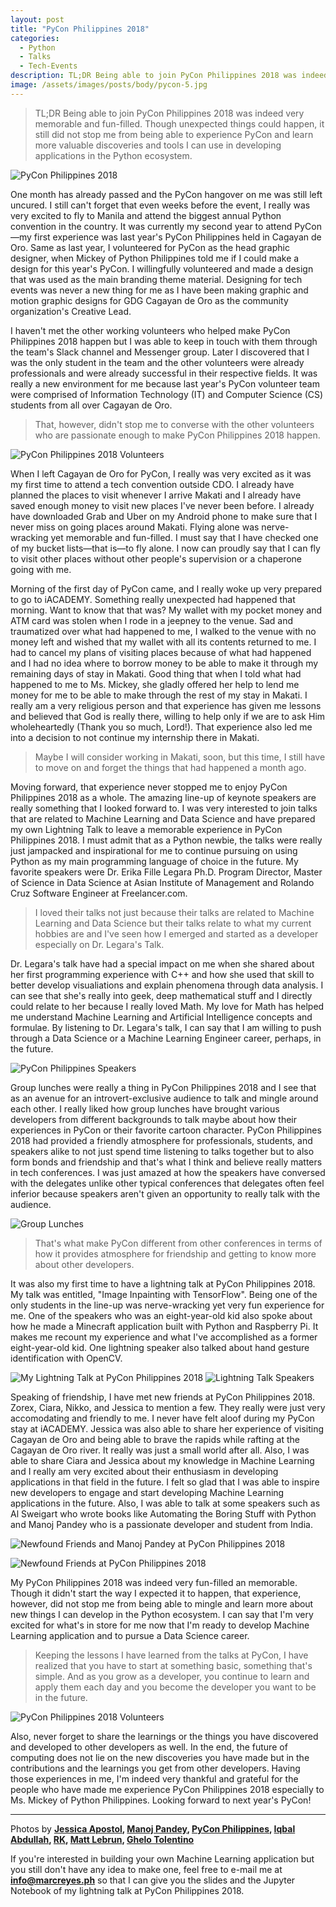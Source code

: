 ```yaml
---
layout: post
title: "PyCon Philippines 2018"
categories: 
  - Python
  - Talks
  - Tech-Events
description: TL;DR Being able to join PyCon Philippines 2018 was indeed very memorable and fun-filled. Though unexpected things could happen, it still did not stop me from being able to experience PyCon and learn more valuable discoveries and tools I can use in developing applications in the Python ecosystem.
image: /assets/images/posts/body/pycon-5.jpg
---
```


> TL;DR Being able to join PyCon Philippines 2018 was indeed very memorable and fun-filled. Though unexpected things could happen, it still did not stop me from being able to experience PyCon and learn more valuable discoveries and tools I can use in developing applications in the Python ecosystem.

![PyCon Philippines 2018](/assets/images/posts/body/pycon-1.jpg "PyCon Philippines 2018")

One month has already passed and the PyCon hangover on me was still left uncured. I still can't forget that even weeks before the event, I really was very excited to fly to Manila and attend the biggest annual Python convention in the country. It was currently my second year to attend PyCon&mdash;my first experience was last year's PyCon Philippines held in Cagayan de Oro. Same as last year, I volunteered for PyCon as the head graphic designer, when Mickey of Python Philippines told me if I could make a design for this year's PyCon. I willingfully volunteered and made a design that was used as the main branding theme material. Designing for tech events was never a new thing for me as I have been making graphic and motion graphic designs for GDG Cagayan de Oro as the community organization's Creative Lead.

I haven't met the other working volunteers who helped make PyCon Philippines 2018 happen but I was able to keep in touch with them through the team's Slack channel and Messenger group. Later I discovered that I was the only student in the team and the other volunteers were already professionals and were already successful in their respective fields. It was really a new environment for me because last year's PyCon volunteer team were comprised of Information Technology (IT) and Computer Science (CS) students from all over Cagayan de Oro. 

> That, however, didn't stop me to converse with the other volunteers who are passionate enough to make PyCon Philippines 2018 happen. 

![PyCon Philippines 2018 Volunteers](/assets/images/posts/body/pycon-2.jpg "PyCon Philippines 2018 Volunteers")

When I left Cagayan de Oro for PyCon, I really was very excited as it was my first time to attend a tech convention outside CDO. I already have planned the places to visit whenever I arrive Makati and I already have saved enough money to visit new places I've never been before. I already have downloaded Grab and Uber on my Android phone to make sure that I never miss on going places around Makati. Flying alone was nerve-wracking yet memorable and fun-filled. I must say that I have checked one of my bucket lists&mdash;that is&mdash;to fly alone. I now can proudly say that I can fly to visit other places without other people's supervision or a chaperone going with me.

Morning of the first day of PyCon came, and I really woke up very prepared to go to iACADEMY. Something really unexpected had happened that morning. Want to know that that was? My wallet with my pocket money and ATM card was stolen when I rode in a jeepney to the venue. Sad and traumatized over what had happened to me, I walked to the venue with no money left and wished that my wallet with all its contents returned to me. I had to cancel my plans of visiting places because of what had happened and I had no idea where to borrow money to be able to make it through my remaining days of stay in Makati. Good thing that when I told what had happened to me to Ms. Mickey, she gladly offered her help to lend me money for me to be able to make through the rest of my stay in Makati. I really am a very religious person and that experience has given me lessons and believed that God is really there, willing to help only if we are to ask Him wholeheartedly (Thank you so much, Lord!). That experience also led me into a decision to not continue my internship there in Makati. 

> Maybe I will consider working in Makati, soon, but this time, I still have to move on and forget the things that had happened a month ago. 

Moving forward, that experience never stopped me to enjoy PyCon Philippines 2018 as a whole. The amazing line-up of keynote speakers are really something that I looked forward to. I was very interested to join talks that are related to Machine Learning and Data Science and have prepared my own Lightning Talk to leave a memorable experience in PyCon Philippines 2018. I must admit that as a Python newbie, the talks were really just jampacked and inspirational for me to continue pursuing on using Python as my main programming language of choice in the future. My favorite speakers were Dr. Erika Fille Legara Ph.D. Program Director, Master of Science in Data Science at Asian Institute of Management and Rolando Cruz Software Engineer at Freelancer.com. 

> I loved their talks not just because their talks are related to Machine Learning and Data Science but their talks relate to what my current hobbies are and I've seen how I emerged and started as a developer especially on Dr. Legara's Talk. 

Dr. Legara's talk have had a special impact on me when she shared about her first programming experience with C++ and how she used that skill to better develop visualiations and explain phenomena through data analysis. I can see that she's really into geek, deep mathematical stuff and I directly could relate to her because I really loved Math. My love for Math has helped me understand Machine Learning and Artificial Intelligence concepts and formulae. By listening to Dr. Legara's talk, I can say that I am willing to push through a Data Science or a Machine Learning Engineer career, perhaps, in the future. 

![PyCon Philippines Speakers](/assets/images/posts/body/pycon-3.jpg "PyCon Philippines 2018 Speakers")

Group lunches were really a thing in PyCon Philippines 2018 and I see that as an avenue for an introvert-exclusive audience to talk and mingle around each other. I really liked how group lunches have brought various developers from different backgrounds to talk maybe about how their experiences in PyCon or their favorite cartoon character. PyCon Philippines 2018 had provided a friendly atmosphere for professionals, students, and speakers alike to not just spend time listening to talks together but to also form bonds and friendship and that's what I think and believe really matters in tech conferences. I was just amazed at how the speakers have conversed with the delegates unlike other typical conferences that delegates often feel inferior because speakers aren't given an opportunity to really talk with the audience. 

![Group Lunches](/assets/images/posts/body/pycon-4.jpg "Group Lunches")

> That's what make PyCon different from other conferences in terms of how it provides atmosphere for friendship and getting to know more about other developers. 

It was also my first time to have a lightning talk at PyCon Philippines 2018. My talk was entitled, "Image Inpainting with TensorFlow". Being one of the only students in the line-up was nerve-wracking yet very fun experience for me. One of the speakers who was an eight-year-old kid also spoke about how he made a Minecraft application built with Python and Raspberry Pi. It makes me recount my experience and what I've accomplished as a former eight-year-old kid. One lightning speaker also talked about hand gesture identification with OpenCV.

![My Lightning Talk at PyCon Philippines 2018](/assets/images/posts/body/pycon-5.jpg "My Lightning Talk at PyCon Philippines 2018")
![Lightning Talk Speakers](/assets/images/posts/body/pycon-6.jpg "Lightning Talk Speakers")

Speaking of friendship, I have met new friends at PyCon Philippines 2018. Zorex, Ciara, Nikko, and Jessica to mention a few. They really were just very accomodating and friendly to me. I never have felt aloof during my PyCon stay at iACADEMY. Jessica was also able to share her experience of visiting Cagayan de Oro and being able to brave the rapids while rafting at the Cagayan de Oro river. It really was just a small world after all. Also, I was able to share Ciara and Jessica about my knowledge in Machine Learning and I really am very excited about their enthusiasm in developing applications in that field in the future. I felt so glad that I was able to inspire new developers to engage and start developing Machine Learning applications in the future. Also, I was able to talk at some speakers such as Al Sweigart who wrote books like Automating the Boring Stuff with Python and Manoj Pandey who is a passionate developer and student from India.

![Newfound Friends and Manoj Pandey at PyCon Philippines 2018](/assets/images/posts/body/pycon-8.jpg "Newfound Friends and Manoj Pandey at PyCon Philippines 2018")

![Newfound Friends at PyCon Philippines 2018](/assets/images/posts/body/pycon-9.jpg "Newfound Friends at PyCon Philippines 2018")

My PyCon Philippines 2018 was indeed very fun-filled an memorable. Though it didn't start the way I expected it to happen, that experience, however, did not stop me from being able to mingle and learn more about new things I can develop in the Python ecosystem. I can say that I'm very excited for what's in store for me now that I'm ready to develop Machine Learning application and to pursue a Data Science career. 

> Keeping the lessons I have learned from the talks at PyCon, I have realized that you have to start at something basic, something that's simple. And as you grow as a developer, you continue to learn and apply them each day and you become the developer you want to be in the future. 

![PyCon Philippines 2018 Volunteers](/assets/images/posts/body/pycon-7.jpg "PyCon Philippines 2018 Volunteers")

Also, never forget to share the learnings or the things you have discovered and developed to other developers as well. In the end, the future of computing does not lie on the new discoveries you have made but in the contributions and the learnings you get from other developers. Having those experiences in me, I'm indeed very thankful and grateful for the people who have made me experience PyCon Philippines 2018 especially to Ms. Mickey of Python Philippines. Looking forward to next year's PyCon!

---

Photos by **[Jessica Apostol](https://twitter.com/oheyjec), [Manoj Pandey](https://twitter.com/onlyrealmvp), [PyCon Philippines](https://twitter.com/pyconph), [Iqbal Abdullah](https://twitter.com/iqbalabd), [RK](https://twitter.com/rukku), [Matt Lebrun](https://twitter.com/cr8ivecodesmith), [Ghelo Tolentino](https://twitter.com/herrGheloBear)**

If you're interested in building your own Machine Learning application but you still don't have any idea to make one, feel free to e-mail me at **[info@marcreyes.ph](mailto:info@marcreyes.ph)** so that I can give you the slides and the Jupyter Notebook of my lightning talk at PyCon Philippines 2018.